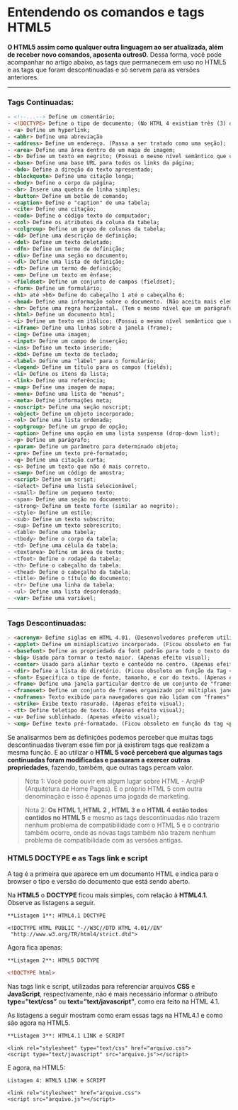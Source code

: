 # Entendendo os comandos e tags HTML5

**O HTML5 assim como qualquer outra linguagem ao ser atualizada, além de receber novo comandos, aposenta outros0.** Dessa forma, você pode acompanhar no artigo abaixo, as tags que permanecem em uso no HTML5 e as tags que foram descontinuadas e só servem para as versões anteriores.

---

### Tags Continuadas:
```html
- <!--...--> Define um comentário;
- <!DOCTYPE> Define o tipo de documento; (No HTML 4 existiam três (3) diferentes tipos de doctype, mas no HTML 5 temos apenas um (1) tipo <!DOCTYPE HTML>. É aqui que o navegador entende o tipo de documento e como ele deve interpretar as tags nele contidas.)
- <a> Define um hyperlink;
- <abbr> Define uma abreviação
- <address> Define um endereço. (Passa a ser tratado como uma seção);
- <area> Define uma área dentro de um mapa de imagem;
- <b> Define um texto em negrito; (Possui o mesmo nível semântico que um SPAN, e também o estilo de negrito no texto. Contudo, ele não dá nenhuma importância para o texto marcado com ele.)
- <base> Define uma base URL para todos os links da página;
- <bdo> Define a direção do texto apresentado;
- <blockquote> Define uma citação longa;
- <body> Define o corpo da página;
- <br> Insere uma quebra de linha simples;
- <button> Define um botão de comando;
- <caption> Define o "caption" de uma tabela;
- <cite> Define uma citação;
- <code> Define o código texto do computador;
- <col> Define os atributos da coluna da tabela;
- <colgroup> Define um grupo de colunas da tabela;
- <dd> Define uma descrição de definição;
- <del> Define um texto deletado;
- <dfn> Define um termo de definição;
- <div> Define uma seção no documento;
- <dl> Define uma lista de definição;
- <dt> Define um termo de definição;
- <em> Define um texto em ênfase;
- <fieldset> Define um conjunto de campos (fieldset);
- <form> Define um formulário;
- <h1> até >h6> Define do cabeçalho 1 até o cabeçalho 6;
- <head> Define uma informação sobre o documento. (Não aceita mais elementos Child como filho);
- <hr> Define uma regra horizontal. (Tem o mesmo nível que um parágrafo, mas também é utilizado para fazer separações e quebras de linha);
- <html> Define um documento html;
- <i> Define um texto em itálico; (Possui o mesmo nível semântico que um SPAN. O texto continua sendo itálico e para usuários de leitores de tela, a voz utilizada é modificada para indicar ênfase. É de grande valor e utilidade para marcar, termos técnicos, termos em outras linguagens etc.)
- <iframe> Define uma linhas sobre a janela (frame);
- <img> Define uma imagem;
- <input> Define um campo de inserção;
- <ins> Define um texto inserido;
- <kbd> Define um texto do teclado;
- <label> Define uma "label" para o formulário;
- <legend> Define um título para os campos (fields);
- <li> Define os itens da lista;
- <link> Define uma referência;
- <map> Define uma imagem de mapa;
- <menu> Define uma lista de "menus";
- <meta> Define informações meta;
- <noscript> Define uma seção noscript;
- <object> Define um objeto incorporado;
- <ol> Define uma lista ordenada;
- <optgroup> Define um grupo de opção;
- <option> Define uma opção em uma lista suspensa (drop-down list);
- <p> Define um parágrafo;
- <param> Define um parâmetro para determinado objeto;
- <pre> Define um texto pré-formatado;
- <q> Define uma citação curta;
- <s> Define um texto que não é mais correto.
- <samp> Define um código de amostra;
- <script> Define um script;
- <select> Define uma lista selecionável;
- <small> Define um pequeno texto;
- <span> Define uma seção no documento;
- <strong> Define um texto forte (similar ao negrito);
- <style> Define um estilo;
- <sub> Define um texto subscrito;
- <sup> Define um texto sobrescrito;
- <table> Define uma tabela;
- <tbody> Define o corpo da tabela;
- <td> Define uma célula da tabela;
- <textarea> Define um área de texto;
- <tfoot> Define o rodapé da tabela;
- <th> Define o cabeçalho da tabela;
- <thead> Define o cabeçalho da tabela;
- <title> Define o título do documento;
- <tr> Define uma linha da tabela;
- <ul> Define uma lista desordenada;
- <var> Define uma variável;
```


---

### Tags Descontinuadas:
```html
- <acronym> Define siglas em HTML 4.01. (Desenvolvedores preferem utilizar a tag <abbr>);
- <applet> Define um miniaplicativo incorporado. (Ficou obsoleto em função da tag <object>);
- <basefont> Define as propriedads da font padrão para todo o texto do documento. (Apenas efeito visual);
- <big> Usado para tornar o texto maior. (Apenas efeito visual);
- <center> Usado para alinhar texto e conteúdo no centro. (Apenas efeito visual);
- <dir> Define a lista do diretório. (Ficou obsoleto em função da Tag <ul>);
- <font> Especifica o tipo de fonte, tamanho, e cor do texto. (Apenas efeito visual);
- <frame> Define uma janela particular dentro de um conjunto de "frames". (Fere princípios de usabilidade e acessibilidade);
- <frameset> Define um conjunto de frames organizado por múltiplas janelas.(Fere princípios de usabilidade e acessibilidade);
- <noframes> Texto exibido para navegadores que não lidam com "frames". (Fere princípios de usabilidade e acessibilidade);
- <strike> Exibe texto rasurado. (Apenas efeito visual);
- <tt> Define teletipo de texto. (Apenas efeito visual);
- <u> Define sublinhado. (Apenas efeito visual);
- <xmp> Define texto pré-formatado. (Ficou obsoleto em função da tag <pre>);
```


Se analisarmos bem as definições podemos perceber que muitas tags descontinuadas tiveram esse fim por já existirem tags que realizam a mesma função. E ao utilizar o **HTML 5 você perceberá que algumas tags continuadas foram modificadas e passaram a exercer outras propriedades**, fazendo, também, que outras tags percam valor.

> Nota 1: Você pode ouvir em algum lugar sobre HTML - ArqHP (Arquitetura de Home Pages). É o próprio HTML 5 com outra denominação e isso é apenas uma jogada de marketing.

> Nota 2: **Os HTML 1, HTML 2 , HTML 3 e o HTML 4 estão todos contidos no HTML 5** e mesmo as tags descontinuadas não trazem nenhum problema de compatibilidade com o HTML 5 e o contrário também ocorre, onde as novas tags também não trazem nenhum problema de compatibilidade com as versões antigas.


### HTML5 DOCTYPE e as Tags link e script
A tag **<DOCTYPE>** é a primeira que aparece em um documento HTML e indica para o browser o tipo e versão do documento que está sendo aberto.

Na **HTML5** o **DOCTYPE** ficou mais simples, com relação à **HTML4.1**. Observe as listagens a seguir.


`**Listagem 1**: HTML4.1 DOCTYPE`
```hmtl
<!DOCTYPE HTML PUBLIC "-//W3C//DTD HTML 4.01//EN"
 "http://www.w3.org/TR/html4/strict.dtd">
```

Agora fica apenas:

`**Listagem 2**: HTML5 DOCTYPE`

```html
<!DOCTYPE html>
```

Nas tags link e script, utilizadas para referenciar arquivos **CSS** e **JavaScript**, respectivamente, não é mais necessário informar o atributo **type=”text/css”** ou **text=”text/javascript”**, como era feito na HTML 4.1.

As listagens a seguir mostram como eram essas tags na HTML4.1 e como são agora na HTML5.

`**Listagem 3**: HTML4.1 LINK e SCRIPT`
```hmtl
<link rel="stylesheet" type="text/css" href="arquivo.css">
<script type="text/javascript" src="arquivo.js"></script>
```

E agora, na HTML5:

`Listagem 4: HTML5 LINK e SCRIPT`
```hmtl
<link rel="stylesheet" href="arquivo.css">
<script src="arquivo.js"></script>
```

